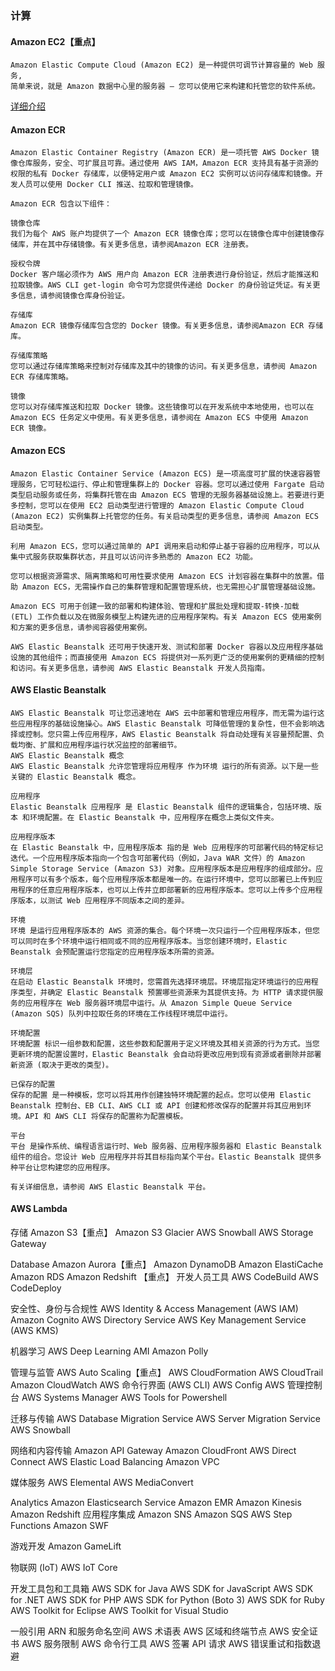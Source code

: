 ### 计算
#### Amazon EC2【重点】
    Amazon Elastic Compute Cloud (Amazon EC2) 是一种提供可调节计算容量的 Web 服务,
    简单来说，就是 Amazon 数据中心里的服务器 – 您可以使用它来构建和托管您的软件系统。
[详细介绍](http://docs.amazonaws.cn/AWSEC2/latest/UserGuide/ec2-instances-and-amis.html)
#### Amazon ECR
    Amazon Elastic Container Registry (Amazon ECR) 是一项托管 AWS Docker 镜像仓库服务，安全、可扩展且可靠。通过使用 AWS IAM，Amazon ECR 支持具有基于资源的权限的私有 Docker 存储库，以便特定用户或 Amazon EC2 实例可以访问存储库和镜像。开发人员可以使用 Docker CLI 推送、拉取和管理镜像。

    Amazon ECR 包含以下组件：
    
    镜像仓库
    我们为每个 AWS 账户均提供了一个 Amazon ECR 镜像仓库；您可以在镜像仓库中创建镜像存储库，并在其中存储镜像。有关更多信息，请参阅Amazon ECR 注册表。
    
    授权令牌
    Docker 客户端必须作为 AWS 用户向 Amazon ECR 注册表进行身份验证，然后才能推送和拉取镜像。AWS CLI get-login 命令可为您提供传递给 Docker 的身份验证凭证。有关更多信息，请参阅镜像仓库身份验证。
    
    存储库
    Amazon ECR 镜像存储库包含您的 Docker 镜像。有关更多信息，请参阅Amazon ECR 存储库。
    
    存储库策略
    您可以通过存储库策略来控制对存储库及其中的镜像的访问。有关更多信息，请参阅 Amazon ECR 存储库策略。
    
    镜像
    您可以对存储库推送和拉取 Docker 镜像。这些镜像可以在开发系统中本地使用，也可以在 Amazon ECS 任务定义中使用。有关更多信息，请参阅在 Amazon ECS 中使用 Amazon ECR 镜像。
    
#### Amazon ECS
    Amazon Elastic Container Service (Amazon ECS) 是一项高度可扩展的快速容器管理服务，它可轻松运行、停止和管理集群上的 Docker 容器。您可以通过使用 Fargate 启动类型启动服务或任务，将集群托管在由 Amazon ECS 管理的无服务器基础设施上。若要进行更多控制，您可以在使用 EC2 启动类型进行管理的 Amazon Elastic Compute Cloud (Amazon EC2) 实例集群上托管您的任务。有关启动类型的更多信息，请参阅 Amazon ECS 启动类型。
    
    利用 Amazon ECS，您可以通过简单的 API 调用来启动和停止基于容器的应用程序，可以从集中式服务获取集群状态，并且可以访问许多熟悉的 Amazon EC2 功能。
    
    您可以根据资源需求、隔离策略和可用性要求使用 Amazon ECS 计划容器在集群中的放置。借助 Amazon ECS，无需操作自己的集群管理和配置管理系统，也无需担心扩展管理基础设施。
    
    Amazon ECS 可用于创建一致的部署和构建体验、管理和扩展批处理和提取-转换-加载 (ETL) 工作负载以及在微服务模型上构建先进的应用程序架构。有关 Amazon ECS 使用案例和方案的更多信息，请参阅容器使用案例。
    
    AWS Elastic Beanstalk 还可用于快速开发、测试和部署 Docker 容器以及应用程序基础设施的其他组件；而直接使用 Amazon ECS 将提供对一系列更广泛的使用案例的更精细的控制和访问。有关更多信息，请参阅 AWS Elastic Beanstalk 开发人员指南。
#### AWS Elastic Beanstalk
    AWS Elastic Beanstalk 可让您迅速地在 AWS 云中部署和管理应用程序，而无需为运行这些应用程序的基础设施操心。AWS Elastic Beanstalk 可降低管理的复杂性，但不会影响选择或控制。您只需上传应用程序，AWS Elastic Beanstalk 将自动处理有关容量预配置、负载均衡、扩展和应用程序运行状况监控的部署细节。
    AWS Elastic Beanstalk 概念
    AWS Elastic Beanstalk 允许您管理将应用程序 作为环境 运行的所有资源。以下是一些关键的 Elastic Beanstalk 概念。
    
    应用程序
    Elastic Beanstalk 应用程序 是 Elastic Beanstalk 组件的逻辑集合，包括环境、版本 和环境配置。在 Elastic Beanstalk 中，应用程序在概念上类似文件夹。
    
    应用程序版本
    在 Elastic Beanstalk 中，应用程序版本 指的是 Web 应用程序的可部署代码的特定标记迭代。一个应用程序版本指向一个包含可部署代码（例如，Java WAR 文件）的 Amazon Simple Storage Service (Amazon S3) 对象。应用程序版本是应用程序的组成部分。应用程序可以有多个版本，每个应用程序版本都是唯一的。在运行环境中，您可以部署已上传到应用程序的任意应用程序版本，也可以上传并立即部署新的应用程序版本。您可以上传多个应用程序版本，以测试 Web 应用程序不同版本之间的差异。
    
    环境
    环境 是运行应用程序版本的 AWS 资源的集合。每个环境一次只运行一个应用程序版本，但您可以同时在多个环境中运行相同或不同的应用程序版本。当您创建环境时，Elastic Beanstalk 会预配置运行您指定的应用程序版本所需的资源。
    
    环境层
    在启动 Elastic Beanstalk 环境时，您需首先选择环境层。环境层指定环境运行的应用程序类型，并确定 Elastic Beanstalk 预置哪些资源来为其提供支持。为 HTTP 请求提供服务的应用程序在 Web 服务器环境层中运行。从 Amazon Simple Queue Service (Amazon SQS) 队列中拉取任务的环境在工作线程环境层中运行。
    
    环境配置
    环境配置 标识一组参数和配置，这些参数和配置用于定义环境及其相关资源的行为方式。当您更新环境的配置设置时，Elastic Beanstalk 会自动将更改应用到现有资源或者删除并部署新资源 (取决于更改的类型)。
    
    已保存的配置
    保存的配置 是一种模板，您可以将其用作创建独特环境配置的起点。您可以使用 Elastic Beanstalk 控制台、EB CLI、AWS CLI 或 API 创建和修改保存的配置并将其应用到环境。API 和 AWS CLI 将保存的配置称为配置模板。
    
    平台
    平台 是操作系统、编程语言运行时、Web 服务器、应用程序服务器和 Elastic Beanstalk 组件的组合。您设计 Web 应用程序并将其目标指向某个平台。Elastic Beanstalk 提供多种平台让您构建您的应用程序。
    
    有关详细信息，请参阅 AWS Elastic Beanstalk 平台。
#### AWS Lambda

存储
    Amazon S3【重点】
    Amazon S3 Glacier
    AWS Snowball
    AWS Storage Gateway
    
Database
    Amazon Aurora【重点】
    Amazon DynamoDB
    Amazon ElastiCache
    Amazon RDS
    Amazon Redshift 【重点】
开发人员工具
    AWS CodeBuild
    AWS CodeDeploy
    
安全性、身份与合规性
    AWS Identity & Access Management (AWS IAM)
    Amazon  Cognito
    AWS Directory Service
    AWS Key Management Service (AWS KMS)

机器学习
    AWS Deep Learning AMI
    Amazon  Polly

管理与监管
    AWS Auto Scaling【重点】
    AWS CloudFormation
    AWS CloudTrail
    Amazon  CloudWatch
    AWS 命令行界面 (AWS CLI)
    AWS Config
    AWS 管理控制台
    AWS Systems Manager
    AWS Tools for Powershell

迁移与传输
    AWS Database Migration Service
    AWS Server Migration Service
    AWS Snowball
    
网络和内容传输
	Amazon API Gateway
	Amazon CloudFront
	AWS Direct Connect
	AWS Elastic Load Balancing
	Amazon VPC

媒体服务
	AWS Elemental
	AWS MediaConvert
	
Analytics
	Amazon Elasticsearch Service
	Amazon EMR
	Amazon Kinesis
	Amazon Redshift
应用程序集成
	Amazon SNS
	Amazon SQS
	AWS Step Functions
	Amazon SWF

游戏开发
	Amazon GameLift

物联网 (IoT)
	AWS IoT Core

开发工具包和工具箱
	AWS SDK for Java
	AWS SDK for JavaScript
	AWS SDK for .NET
	AWS SDK for PHP
	AWS SDK for Python (Boto 3) 
	AWS SDK for Ruby
	AWS Toolkit for Eclipse
	AWS Toolkit for Visual Studio

一般引用
	ARN 和服务命名空间
	AWS 术语表
	AWS 区域和终端节点
	AWS 安全证书
	AWS 服务限制
	AWS 命令行工具
	AWS 签署 API 请求
	AWS 错误重试和指数退避